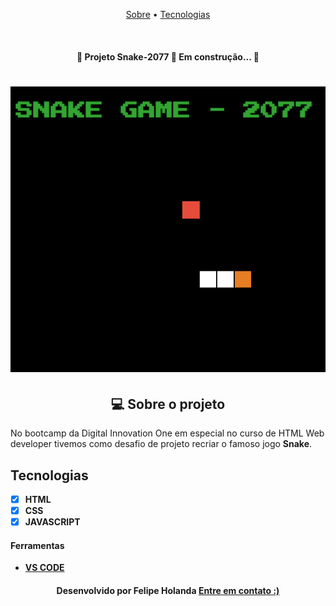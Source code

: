 <p align="center">
  <a href="#-sobre-o-projeto">Sobre</a> •
  <a href="#-tecnologias">Tecnologias</a>
</p>
<br>

<p align="center">
 <h4 align="center"> 🚧 Projeto Snake-2077 🚀 Em construção... 🚧
  </h4>

<h1 align="center">
   <img alt="Readme" title="Readme" src="Animação.gif"/>
</h1>

<!--Sobre o projeto-->
<h2 align="center">💻 Sobre o projeto</h2>

No bootcamp da Digital Innovation One em especial no curso de HTML Web developer  tivemos como desafio de projeto recriar o famoso jogo **Snake**.


## Tecnologias

- [x] **HTML**
- [x] **CSS**
- [x] **JAVASCRIPT**

#### Ferramentas

- [**VS CODE**](https://code.visualstudio.com/)


<h4 align=center>Desenvolvido por Felipe Holanda <a href="https://www.linkedin.com/in/felipe-holanda-de-freitas-3a91281a2/"><strong>Entre em contato</strong> :)</a></a></h4>




